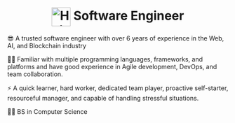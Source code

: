 <h1 align="center"><img align="center" width="43" alt="Hi there!" src="https://raw.githubusercontent.com/MartinHeinz/MartinHeinz/master/wave.gif" /> Software Engineer</h1>

😎 A trusted software engineer with over 6 years of experience in the Web, AI, and Blockchain industry

👨‍💻 Familiar with multiple programming languages, frameworks, and platforms and have good experience in Agile development, DevOps, and team collaboration.

⚡ A quick learner, hard worker, dedicated team player, proactive self-starter, resourceful manager, and capable of handling stressful situations.

👨‍🎓 BS in Computer Science

